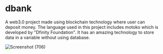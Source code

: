 # dbank

A web3.0 project made using blockchain technology where user can deposit money. The language used in this project includes motoko which is developed by "Dfinity Foundation". It has an amazing technology to store data in a variable without using database.

![Screenshot (706)](https://user-images.githubusercontent.com/100675296/227609437-4db08964-68c3-4c4d-a810-6c09e2ecc36e.png)
